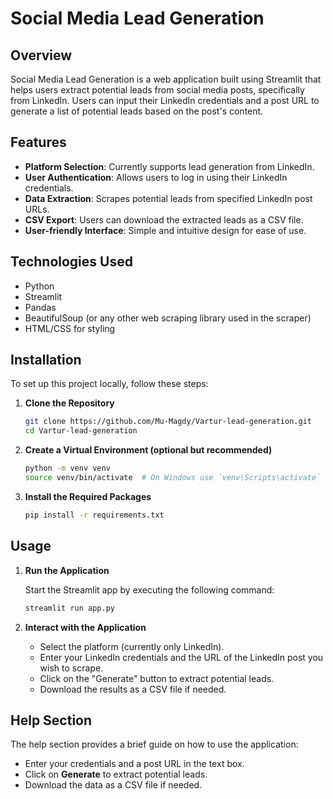 


# Social Media Lead Generation

## Overview

Social Media Lead Generation is a web application built using Streamlit that helps users extract potential leads from social media posts, specifically from LinkedIn. Users can input their LinkedIn credentials and a post URL to generate a list of potential leads based on the post's content.

## Features

- **Platform Selection**: Currently supports lead generation from LinkedIn.
- **User Authentication**: Allows users to log in using their LinkedIn credentials.
- **Data Extraction**: Scrapes potential leads from specified LinkedIn post URLs.
- **CSV Export**: Users can download the extracted leads as a CSV file.
- **User-friendly Interface**: Simple and intuitive design for ease of use.

## Technologies Used

- Python
- Streamlit
- Pandas
- BeautifulSoup (or any other web scraping library used in the scraper)
- HTML/CSS for styling

## Installation

To set up this project locally, follow these steps:

1. **Clone the Repository**

   ```bash
   git clone https://github.com/Mu-Magdy/Vartur-lead-generation.git
   cd Vartur-lead-generation

   ```

2. **Create a Virtual Environment (optional but recommended)**

   ```bash
   python -m venv venv
   source venv/bin/activate  # On Windows use `venv\Scripts\activate`
   ```

3. **Install the Required Packages**

   ```bash
   pip install -r requirements.txt
   ```

## Usage

1. **Run the Application**

   Start the Streamlit app by executing the following command:

   ```bash
   streamlit run app.py
   ```

2. **Interact with the Application**

   - Select the platform (currently only LinkedIn).
   - Enter your LinkedIn credentials and the URL of the LinkedIn post you wish to scrape.
   - Click on the "Generate" button to extract potential leads.
   - Download the results as a CSV file if needed.

## Help Section

The help section provides a brief guide on how to use the application:

- Enter your credentials and a post URL in the text box.
- Click on **Generate** to extract potential leads.
- Download the data as a CSV file if needed.

